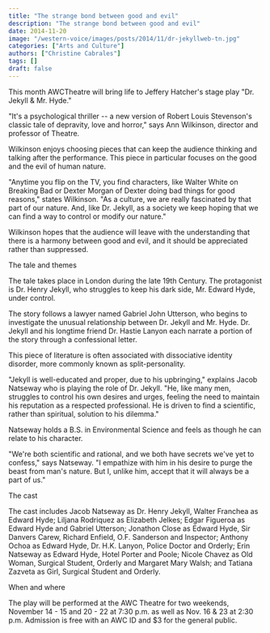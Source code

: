 ```yaml
---
title: "The strange bond between good and evil"
description: "The strange bond between good and evil"
date: 2014-11-20
image: "/western-voice/images/posts/2014/11/dr-jekyllweb-tn.jpg"
categories: ["Arts and Culture"]
authors: ["Christine Cabrales"]
tags: []
draft: false
---
```

This month AWCTheatre will bring life to Jeffery Hatcher's stage play "Dr. Jekyll & Mr. Hyde."

"It's a psychological thriller -- a new version of Robert Louis Stevenson's classic tale of depravity, love and horror," says Ann Wilkinson, director and professor of Theatre.

Wilkinson enjoys choosing pieces that can keep the audience thinking and talking after the performance. This piece in particular focuses on the good and the evil of human nature.

"Anytime you flip on the TV, you find characters, like Walter White on Breaking Bad or Dexter Morgan of Dexter doing bad things for good reasons," states Wilkinson. "As a culture, we are really fascinated by that part of our nature. And, like Dr. Jekyll, as a society we keep hoping that we can find a way to control or modify our nature."

Wilkinson hopes that the audience will leave with the understanding that there is a harmony between good and evil, and it should be appreciated rather than suppressed.

The tale and themes

The tale takes place in London during the late 19th Century. The protagonist is Dr. Henry Jekyll, who struggles to keep his dark side, Mr. Edward Hyde, under control.

The story follows a lawyer named Gabriel John Utterson, who begins to investigate the unusual relationship between Dr. Jekyll and Mr. Hyde. Dr. Jekyll and his longtime friend Dr. Hastie Lanyon each narrate a portion of the story through a confessional letter.

This piece of literature is often associated with dissociative identity disorder, more commonly known as split-personality.

"Jekyll is well-educated and proper, due to his upbringing," explains Jacob Natseway who is playing the role of Dr. Jekyll. "He, like many men, struggles to control his own desires and urges, feeling the need to maintain his reputation as a respected professional. He is driven to find a scientific, rather than spiritual, solution to his dilemma."

Natseway holds a B.S. in Environmental Science and feels as though he can relate to his character.

"We're both scientific and rational, and we both have secrets we've yet to confess," says Natseway. "I empathize with him in his desire to purge the beast from man's nature. But I, unlike him, accept that it will always be a part of us."

The cast

The cast includes Jacob Natseway as Dr. Henry Jekyll, Walter Franchea as Edward Hyde; Liljana Rodriquez as Elizabeth Jelkes; Edgar Figueroa as Edward Hyde and Gabriel Utterson; Jonathon Close as Edward Hyde, Sir Danvers Carew, Richard Enfield, O.F. Sanderson and Inspector; Anthony Ochoa as Edward Hyde, Dr. H.K. Lanyon, Police Doctor and Orderly; Erin Natseway as Edward Hyde, Hotel Porter and Poole; Nicole Chavez as Old Woman, Surgical Student, Orderly and Margaret Mary Walsh; and Tatiana Zazveta as Girl, Surgical Student and Orderly.

When and where

The play will be performed at the AWC Theatre for two weekends, November 14 - 15 and 20 - 22 at 7:30 p.m. as well as Nov. 16 & 23 at 2:30 p.m. Admission is free with an AWC ID and $3 for the general public.